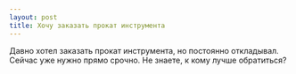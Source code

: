 ```yaml
---
layout: post 
title: Хочу заказать прокат инструмента 
--- 
```

Давно хотел заказать прокат инструмента, но постоянно откладывал. Сейчас уже нужно прямо срочно. Не знаете, к кому лучше обратиться?